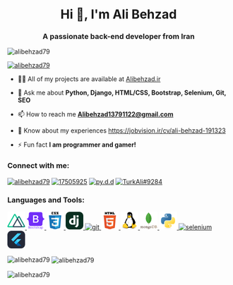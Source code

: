 <h1 align="center">Hi 👋, I'm Ali Behzad</h1>
<h3 align="center">A passionate back-end developer from Iran</h3>

<p align="left"> <img src="https://komarev.com/ghpvc/?username=alibehzad79&label=Profile%20views&color=0e75b6&style=flat" alt="alibehzad79" /> </p>

<p align="left"> <a href="https://github.com/ryo-ma/github-profile-trophy"><img src="https://github-profile-trophy.vercel.app/?username=alibehzad79" alt="alibehzad79" /></a> </p>

- 👨‍💻 All of my projects are available at [Alibehzad.ir](https://alibehzad.ir/)

- 💬 Ask me about **Python, Django, HTML/CSS, Bootstrap, Selenium, Git, SEO**

- 📫 How to reach me **Alibehzad13791122@gmail.com**

- 📄 Know about my experiences https://jobvision.ir/cv/ali-behzad-191323

- ⚡ Fun fact **I am programmer and gamer!**

<h3 align="left">Connect with me:</h3>
<p align="left">
<a href="https://linkedin.com/in/alibehzad79" target="blank"><img align="center" src="https://raw.githubusercontent.com/rahuldkjain/github-profile-readme-generator/master/src/images/icons/Social/linked-in-alt.svg" alt="alibehzad79" height="30" width="40" /></a>
<a href="https://stackoverflow.com/users/17505925" target="blank"><img align="center" src="https://raw.githubusercontent.com/rahuldkjain/github-profile-readme-generator/master/src/images/icons/Social/stack-overflow.svg" alt="17505925" height="30" width="40" /></a>
<a href="https://instagram.com/real.alibehzad" target="blank"><img align="center" src="https://raw.githubusercontent.com/rahuldkjain/github-profile-readme-generator/master/src/images/icons/Social/instagram.svg" alt="py.d.d" height="30" width="40" /></a>
<a href="https://discord.gg/TurkAli#9284" target="blank"><img align="center" src="https://raw.githubusercontent.com/rahuldkjain/github-profile-readme-generator/master/src/images/icons/Social/discord.svg" alt="TurkAli#9284" height="30" width="40" /></a>
</p>

<h3 align="left">Languages and Tools:</h3>
<p align="left"> <a href="https://nuxt.com" target="_blank" rel="noreferrer"> <img src="https://raw.githubusercontent.com/devicons/devicon/master/icons/nuxtjs/nuxtjs-original.svg" alt="nuxt" width="40" height="40"/> </a> <a href="https://getbootstrap.com" target="_blank" rel="noreferrer"> <img src="https://raw.githubusercontent.com/devicons/devicon/master/icons/bootstrap/bootstrap-plain-wordmark.svg" alt="bootstrap" width="40" height="40"/> </a> <a href="https://www.w3schools.com/css/" target="_blank" rel="noreferrer"> <img src="https://raw.githubusercontent.com/devicons/devicon/master/icons/css3/css3-original-wordmark.svg" alt="css3" width="40" height="40"/> </a> <a href="https://www.djangoproject.com/" target="_blank" rel="noreferrer"> <img src="https://github.com/tandpfun/skill-icons/blob/main/icons/Django.svg" alt="django" width="40" height="40"/> </a> <a href="https://git-scm.com/" target="_blank" rel="noreferrer"> <img src="https://www.vectorlogo.zone/logos/git-scm/git-scm-icon.svg" alt="git" width="40" height="40"/> </a> <a href="https://www.w3.org/html/" target="_blank" rel="noreferrer"> <img src="https://raw.githubusercontent.com/devicons/devicon/master/icons/html5/html5-original-wordmark.svg" alt="html5" width="40" height="40"/> </a> <a href="https://www.linux.org/" target="_blank" rel="noreferrer"> <img src="https://raw.githubusercontent.com/devicons/devicon/master/icons/linux/linux-original.svg" alt="linux" width="40" height="40"/> </a> <a href="https://www.mongodb.com/" target="_blank" rel="noreferrer"> <img src="https://raw.githubusercontent.com/devicons/devicon/master/icons/mongodb/mongodb-original-wordmark.svg" alt="mongodb" width="40" height="40"/> </a> <a href="https://www.python.org" target="_blank" rel="noreferrer"> <img src="https://raw.githubusercontent.com/devicons/devicon/master/icons/python/python-original.svg" alt="python" width="40" height="40"/> </a> <a href="https://www.selenium.dev" target="_blank" rel="noreferrer"> <img src="https://raw.githubusercontent.com/detain/svg-logos/780f25886640cef088af994181646db2f6b1a3f8/svg/selenium-logo.svg" alt="selenium" width="40" height="40"/> </a> <a href="https://flutter.dev/" target="_blank" rel="noreferrer"> <img src="https://github.com/tandpfun/skill-icons/blob/main/icons/Flutter-Dark.svg" alt="flutter" width="40" height="40"/> </a> </p>

<p><img align="left" src="https://github-readme-stats.vercel.app/api/top-langs?username=alibehzad79&show_icons=true&locale=en&layout=compact" alt="alibehzad79" /></p>

<p>&nbsp;<img align="center" src="https://github-readme-stats.vercel.app/api?username=alibehzad79&show_icons=true&locale=en" alt="alibehzad79" /></p>

<p><img align="center" src="https://github-readme-streak-stats.herokuapp.com/?user=alibehzad79&" alt="alibehzad79" /></p>
